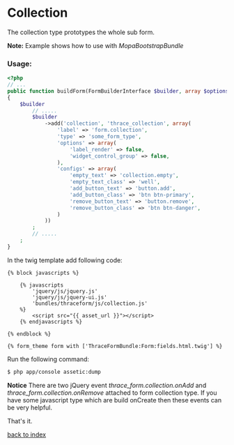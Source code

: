 Collection
==========

The collection type prototypes the whole sub form.

**Note:** Example shows how to use with *MopaBootstrapBundle*

### Usage:

``` php
<?php
// ...
public function buildForm(FormBuilderInterface $builder, array $options)
{
    $builder
        // .....
        $builder
            ->add('collection', 'thrace_collection', array(
                'label' => 'form.collection',
                'type' => 'some_form_type',
                'options' => array( 
                    'label_render' => false,
                    'widget_control_group' => false,
                ),
                'configs' => array(
                	'empty_text' => 'collection.empty',      
                    'empty_text_class' => 'well',     
                    'add_button_text' => 'button.add',       
                    'add_button_class' => 'btn btn-primary',  
                    'remove_button_text' => 'button.remove',          
                    'remove_button_class' => 'btn btn-danger',     
                )
            ))        
        ;
		// .....
    ;
}
```

In the twig template add following code:

``` jinja
{% block javascripts %}

    {% javascripts
        'jquery/js/jquery.js'
        'jquery/js/jquery-ui.js'
        'bundles/thraceform/js/collection.js' 
    %}
        <script src="{{ asset_url }}"></script>
	{% endjavascripts %}

{% endblock %}

{% form_theme form with ['ThraceFormBundle:Form:fields.html.twig'] %}

```

Run the following command:

``` bash
$ php app/console assetic:dump
```

**Notice** There are two jQuery event *thrace_form.collection.onAdd* and *thrace_form.collection.onRemove* attached to form collection type.
If you have some javascript type which are build onCreate then these events can be very helpful.

That's it.

[back to index](index.md#list)


